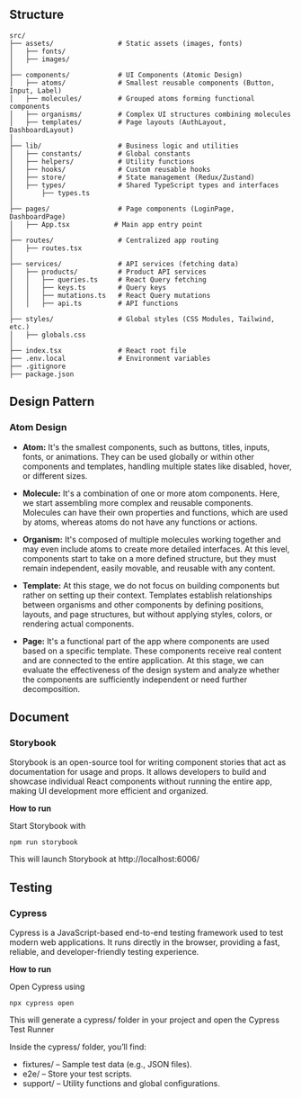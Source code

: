 ## Structure

```
src/
├── assets/                # Static assets (images, fonts)
│   ├── fonts/
│   ├── images/
│
├── components/            # UI Components (Atomic Design)
│   ├── atoms/             # Smallest reusable components (Button, Input, Label)
│   ├── molecules/         # Grouped atoms forming functional components
│   ├── organisms/         # Complex UI structures combining molecules
│   ├── templates/         # Page layouts (AuthLayout, DashboardLayout)
│
├── lib/                   # Business logic and utilities
│   ├── constants/         # Global constants
│   ├── helpers/           # Utility functions
│   ├── hooks/             # Custom reusable hooks
│   ├── store/             # State management (Redux/Zustand)
│   ├── types/             # Shared TypeScript types and interfaces
│       ├── types.ts
│
├── pages/                 # Page components (LoginPage, DashboardPage)
│   ├── App.tsx           # Main app entry point
│
├── routes/                # Centralized app routing
│   ├── routes.tsx
│
├── services/              # API services (fetching data)
│   ├── products/          # Product API services
│   │   ├── queries.ts     # React Query fetching
│   │   ├── keys.ts        # Query keys
│   │   ├── mutations.ts   # React Query mutations
│   │   ├── api.ts         # API functions
│
├── styles/                # Global styles (CSS Modules, Tailwind, etc.)
│   ├── globals.css
│
├── index.tsx              # React root file
├── .env.local             # Environment variables
├── .gitignore
├── package.json
```

## Design Pattern
### Atom Design

- **Atom:** It's the smallest components, such as buttons, titles, inputs, fonts, or animations. They can be used globally or within other components and templates, handling multiple states like disabled, hover, or different sizes.

- **Molecule:** It's a combination of one or more atom components. Here, we start assembling more complex and reusable components. Molecules can have their own properties and functions, which are used by atoms, whereas atoms do not have any functions or actions.

- **Organism:** It's composed of multiple molecules working together and may even include atoms to create more detailed interfaces. At this level, components start to take on a more defined structure, but they must remain independent, easily movable, and reusable with any content.

- **Template:** At this stage, we do not focus on building components but rather on setting up their context. Templates establish relationships between organisms and other components by defining positions, layouts, and page structures, but without applying styles, colors, or rendering actual components.

- **Page:** It's a functional part of the app where components are used based on a specific template. These components receive real content and are connected to the entire application. At this stage, we can evaluate the effectiveness of the design system and analyze whether the components are sufficiently independent or need further decomposition.

## Document
### Storybook

Storybook is an open-source tool for writing component stories that act as documentation for usage and props. It allows developers to build and showcase individual React components without running the entire app, making UI development more efficient and organized.

**How to run**

Start Storybook with

```
npm run storybook
```

This will launch Storybook at http://localhost:6006/

## Testing
### Cypress

Cypress is a JavaScript-based end-to-end testing framework used to test modern web applications. It runs directly in the browser, providing a fast, reliable, and developer-friendly testing experience.

**How to run**

Open Cypress using

```
npx cypress open
```

This will generate a cypress/ folder in your project and open the Cypress Test Runner

Inside the cypress/ folder, you’ll find:
- fixtures/ – Sample test data (e.g., JSON files).
- e2e/ – Store your test scripts.
- support/ – Utility functions and global configurations.